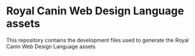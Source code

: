 # Royal Canin Web Design Language assets

This repository contains the development files used to generate the Royal Canin Web Design Language assets
